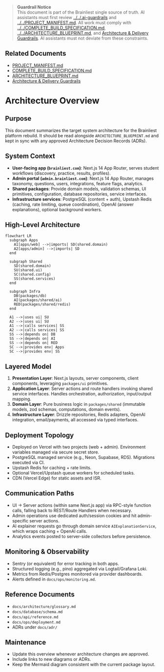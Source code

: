 > **Guardrail Notice**  
> This document is part of the Brainliest single source of truth. AI assistants must first review [../../.ai-guardrails](../../.ai-guardrails) and [../../PROJECT_MANIFEST.md](../../PROJECT_MANIFEST.md). All work must comply with [../../COMPLETE_BUILD_SPECIFICATION.md](../../COMPLETE_BUILD_SPECIFICATION.md), [../../ARCHITECTURE_BLUEPRINT.md](../../ARCHITECTURE_BLUEPRINT.md), and [Architecture & Delivery Guardrails](guardrails.md). AI assistants must not deviate from these constraints.

## Related Documents
- [PROJECT_MANIFEST.md](../../PROJECT_MANIFEST.md)
- [COMPLETE_BUILD_SPECIFICATION.md](../../COMPLETE_BUILD_SPECIFICATION.md)
- [ARCHITECTURE_BLUEPRINT.md](../../ARCHITECTURE_BLUEPRINT.md)
- [Architecture & Delivery Guardrails](guardrails.md)

# Architecture Overview

## Purpose

This document summarizes the target system architecture for the Brainliest platform rebuild. It should be read alongside `ARCHITECTURE_BLUEPRINT.md` and kept in sync with any approved Architecture Decision Records (ADRs).

## System Context

- **User-facing app (`brainliest.com`)**: Next.js 14 App Router, serves student workflows (discovery, practice, results, profiles).
- **Admin portal (`admin.brainliest.com`)**: Next.js 14 App Router, manages taxonomy, questions, users, integrations, feature flags, analytics.
- **Shared packages**: Provide domain models, validation schemas, UI primitives, configuration, database repositories, service interfaces.
- **Infrastructure services**: PostgreSQL (content + auth), Upstash Redis (caching, rate limiting, queue coordination), OpenAI (answer explanations), optional background workers.

## High-Level Architecture

```mermaid
flowchart LR
  subgraph Apps
    A1[apps/web] -->|imports| SD(shared.domain)
    A2[apps/admin] -->|imports| SD
  end

  subgraph Shared
    SD(shared.domain)
    SU(shared.ui)
    SC(shared.config)
    SS(shared.services)
  end

  subgraph Infra
    DB(packages/db)
    AI(packages/shared/ai)
    RED(packages/shared/redis)
  end

  A1 -->|uses ui| SU
  A2 -->|uses ui| SU
  A1 -->|calls services| SS
  A2 -->|calls services| SS
  SS -->|depends on| DB
  SS -->|depends on| AI
  SS -->|depends on| RED
  SC -->|provides env| Apps
  SC -->|provides env| SS
```

## Layered Model

1. **Presentation Layer**: Next.js layouts, server components, client components, leveraging `packages/ui` primitives.
2. **Application Layer**: Server actions and route handlers invoking shared service interfaces. Handles orchestration, authorization, input/output mapping.
3. **Domain Layer**: Pure business logic in `packages/shared` (immutable models, zod schemas, computations, domain events).
4. **Infrastructure Layer**: Drizzle repositories, Redis adapters, OpenAI integration, email/payments, all accessed via typed interfaces.

## Deployment Topology

- Deployed on Vercel with two projects (web + admin). Environment variables managed via secure secret store.
- PostgreSQL managed service (e.g., Neon, Supabase, RDS). Migrations executed via CI.
- Upstash Redis for caching + rate limits.
- Optional Vercel/Upstash queue workers for scheduled tasks.
- CDN (Vercel Edge) for static assets and ISR.

## Communication Paths

- UI → Server actions (within same Next.js app) via RPC-style function calls, falling back to REST/Route Handlers when necessary.
- Admin operations use dedicated auth/session cookies and hit admin-specific server actions.
- AI explainer requests go through domain service `AIExplanationService`, which wraps caching + OpenAI calls.
- Analytics events posted to server-side collectors before persistence.

## Monitoring & Observability

- Sentry (or equivalent) for error tracking in both apps.
- Structured logging (e.g., pino) aggregated via Logtail/Grafana Loki.
- Metrics from Redis/Postgres monitored via provider dashboards.
- Alerts defined in `docs/ops/monitoring.md`.

## Reference Documents

- `docs/architecture/glossary.md`
- `docs/database/schema.md`
- `docs/api/reference.md`
- `docs/ops/deployment.md`
- ADRs under `docs/adr/`

## Maintenance

- Update this overview whenever architecture changes are approved.
- Include links to new diagrams or ADRs.
- Keep the Mermaid diagram consistent with the current package layout.